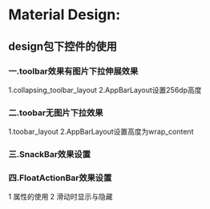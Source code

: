 Material Design:
=======

design包下控件的使用
---------------------
### 一.toolbar效果有图片下拉伸展效果
1.collapsing_toolbar_layout
2.AppBarLayout设置256dp高度

### 二.toobar无图片下拉效果
1.toobar_layout
2.AppBarLayout设置高度为wrap_content

### 三.SnackBar效果设置

### 四.FloatActionBar效果设置
1 属性的使用
2 滑动时显示与隐藏